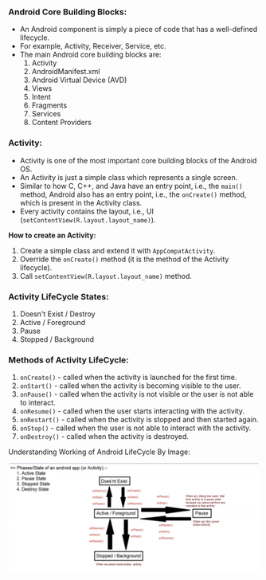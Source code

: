 ### Android Core Building Blocks:
- An Android component is simply a piece of code that has a well-defined lifecycle.
- For example, Activity, Receiver, Service, etc.
- The main Android core building blocks are:
  1. Activity
  2. AndroidManifest.xml
  3. Android Virtual Device (AVD)
  4. Views
  5. Intent
  6. Fragments
  7. Services
  8. Content Providers

### Activity:
- Activity is one of the most important core building blocks of the Android OS.
- An Activity is just a simple class which represents a single screen.
- Similar to how C, C++, and Java have an entry point, i.e., the `main()` method, Android also has an entry point, i.e., the `onCreate()` method, which is present in the Activity class.
- Every activity contains the layout, i.e., UI (`setContentView(R.layout.layout_name)`).

**How to create an Activity:**
1. Create a simple class and extend it with `AppCompatActivity`.
2. Override the `onCreate()` method (it is the method of the Activity lifecycle).
3. Call `setContentView(R.layout.layout_name)` method.

### Activity LifeCycle States:
1. Doesn't Exist / Destroy
2. Active / Foreground
3. Pause
4. Stopped / Background

### Methods of Activity LifeCycle:
1. `onCreate()` - called when the activity is launched for the first time.
2. `onStart()` - called when the activity is becoming visible to the user.
3. `onPause()` - called when the activity is not visible or the user is not able to interact.
4. `onResume()` - called when the user starts interacting with the activity.
5. `onRestart()` - called when the activity is stopped and then started again.
6. `onStop()` - called when the user is not able to interact with the activity.
7. `onDestroy()` - called when the activity is destroyed.

Understanding Working of Android LifeCycle By Image:

![lifeCycle_android](../_00_Diagrams/Application_lifecycle.png) 